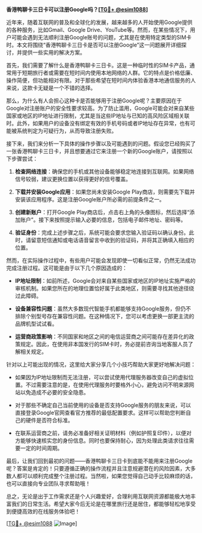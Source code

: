 **香港鸭聊卡三日卡可以注册Google吗？[[TG💪+ @esim1088](https://t.me/s/esim1088)]**

近年来，随着互联网的普及和全球化的发展，越来越多的人开始使用Google提供的各种服务，比如Gmail、Google Drive、YouTube等。然而，在某些情况下，用户可能会遇到无法顺利注册Google账号的问题，尤其是在使用特定类型的SIM卡时。本文将围绕“香港鸭聊卡三日卡是否可以注册Google”这一问题展开详细探讨，并提供一些实用的解决方案。

首先，我们需要了解什么是香港鸭聊卡三日卡。这是一种临时性的SIM卡产品，通常用于短期旅行者或需要在短时间内使用本地网络的人群。它的特点是价格低廉、操作简便，但功能相对有限。对于那些希望在短时间内体验香港本地通信服务的人来说，这款卡无疑是一个不错的选择。

那么，为什么有人会担心这种卡是否能够用于注册Google呢？主要原因在于Google对注册账户的安全性要求较高。为了防止滥用，Google可能会对来自某些国家或地区的IP地址进行限制，尤其是当这些IP地址与已知的高风险区域相关联时。此外，如果用户的设备没有绑定有效的手机号码或者IP地址存在异常，也有可能被系统判定为可疑行为，从而导致注册失败。

接下来，我们来分析一下具体的操作步骤以及可能遇到的问题。假设您已经购买了一张香港鸭聊卡三日卡，并且想要通过它来注册一个新的Google账户，请按照以下步骤尝试：

1. **检查网络连接**：确保您的手机或其他设备能够稳定地连接到互联网。如果网络信号较弱，建议更换位置以获得更好的信号覆盖。
   
2. **下载并安装Google应用**：如果您尚未安装Google Play商店，则需要先下载并安装该应用程序。这是注册Google账户所必需的前提条件之一。

3. **创建新账户**：打开Google Play商店后，点击右上角的头像图标，然后选择“添加账户”。接下来按照提示输入必要的信息，包括电子邮件地址、密码等。

4. **验证身份**：完成上述步骤之后，系统可能会要求您输入验证码以确认身份。此时，请留意短信通知或电话语音留言中收到的验证码，并将其正确填入相应的位置。

然而，在实际操作过程中，有些用户可能会发现即使一切看似正常，仍然无法成功完成注册过程。这可能是由于以下几个原因造成的：

- **IP地址限制**：如前所述，Google会对来自某些国家或地区的IP地址实施严格的审核机制。如果您所在的地理位置恰好属于此类地区，则需要寻找其他途径绕过此障碍。
  
- **设备兼容性问题**：虽然大多数现代智能手机都能够支持Google服务，但仍不排除个别型号存在兼容性问题。在这种情况下，您可以考虑更换一部更主流的品牌机型试试看。

- **运营商政策影响**：不同国家和地区之间的电信运营商之间可能存在差异化的政策规定。因此，在使用非本国发行的SIM卡时，务必提前咨询当地客服人员了解相关规定。

针对以上可能出现的情况，这里给大家分享几个小技巧帮助大家更好地解决问题：

- 如果因为IP地址限制而无法注册，可以尝试使用代理服务器改变自己的虚拟位置。不过需要注意的是，在使用代理服务时要格外小心，避免访问不明来源网站以免造成不必要的安全隐患。

- 对于那些不确定自己当前使用的设备是否支持Google服务的朋友来说，可以直接登录Google官网查看官方推荐的最低配置要求。这样可以帮助您判断自己的硬件是否符合标准。

- 在联系运营商之前，请务必准备好相关证明材料（例如护照复印件），以便对方能够快速核实您的身份信息。同时也要保持耐心，因为处理此类请求往往需要一定的时间周期。

最后，让我们回到最初的问题——香港鸭聊卡三日卡到底能不能用来注册Google呢？答案是肯定的！只要遵循正确的操作流程并且注意规避潜在的风险因素，大多数人都可以顺利完成整个注册过程。当然啦，如果您觉得自己动手比较麻烦的话，也可以直接向专业团队寻求帮助哦！

总之，无论是出于工作需求还是个人兴趣爱好，合理利用互联网资源都能极大地丰富我们的日常生活。希望大家今后无论是在哪里旅行还是居住，都能够轻松地享受到便捷高效的在线服务体验吧！

[[TG💪+ @esim1088](https://t.me/s/esim1088) ![Image](https://i.postimg.cc/4NQfJmqS/Snipaste-2025-05-13-00-14-12.png)]